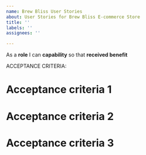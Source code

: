 ```yaml
---
name: Brew Bliss User Stories
about: User Stories for Brew Bliss E-commerce Store
title: ''
labels: ''
assignees: ''

---
```


As a **role** I can **capability** so that **received benefit**

ACCEPTANCE CRITERIA:

# Acceptance criteria 1

# Acceptance criteria 2

# Acceptance criteria 3
